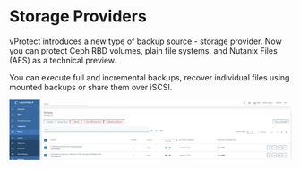 # Storage Providers

vProtect introduces a new type of backup source - storage provider. Now you can protect Ceph RBD volumes, plain file systems, and Nutanix Files \(AFS\) as a technical preview.

You can execute full and incremental backups, recover individual files using mounted backups or share them over iSCSI.

![](../../.gitbook/assets/storage-providers-general.jpg)

